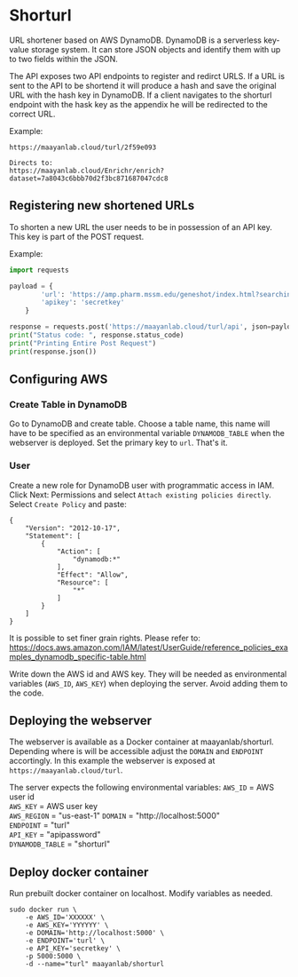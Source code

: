 # Shorturl

URL shortener based on AWS DynamoDB. DynamoDB is a serverless key-value storage system. It can store JSON objects and identify them with up to two fields within the JSON.

The API exposes two API endpoints to register and redirct URLS. If a URL is sent to the API to be shortend it will produce a hash and save the original URL with the hash key in DynamoDB. If a client navigates to the shorturl endpoint with the hask key as the appendix he will be redirected to the correct URL.

Example:
```
https://maayanlab.cloud/turl/2f59e093

Directs to:
https://maayanlab.cloud/Enrichr/enrich?dataset=7a8043c6bbb70d2f3bc871687047cdc8
```

## Registering new shortened URLs

To shorten a new URL the user needs to be in possession of an API key. This key is part of the POST request.

Example:
``` python
import requests

payload = {
        'url': 'https://amp.pharm.mssm.edu/geneshot/index.html?searchin=Wound healing&searchnot=&rif=autorif',
        'apikey': 'secretkey'    
    }

response = requests.post('https://maayanlab.cloud/turl/api', json=payload)
print("Status code: ", response.status_code)
print("Printing Entire Post Request")
print(response.json())
```

## Configuring AWS

### Create Table in DynamoDB

Go to DynamoDB and create table. Choose a table name, this name will have to be specified as an environmental variable `DYNAMODB_TABLE` when the webserver is deployed. Set the primary key to `url`. That's it.

### User

Create a new role for DynamoDB user with programmatic access in IAM. Click Next: Permissions and select `Attach existing policies directly`. Select `Create Policy` and paste:

```
{
    "Version": "2012-10-17",
    "Statement": [
        {
            "Action": [
                "dynamodb:*"
            ],
            "Effect": "Allow",
            "Resource": [
                "*"
            ]
        }
    ]
}
```

It is possible to set finer grain rights. Please refer to:
https://docs.aws.amazon.com/IAM/latest/UserGuide/reference_policies_examples_dynamodb_specific-table.html

Write down the AWS id and AWS key. They will be needed as environmental variables (`AWS_ID`, `AWS_KEY`) when deploying the server. Avoid adding them to the code.

## Deploying the webserver

The webserver is available as a Docker container at maayanlab/shorturl. Depending where is will be accessible adjust the `DOMAIN` and `ENDPOINT` accortingly. In this example the webserver is exposed at `https://maayanlab.cloud/turl`. 

The server expects the following environmental variables:
`AWS_ID` = AWS user id <br>
`AWS_KEY` = AWS user key <br>
`AWS_REGION` = "us-east-1"
`DOMAIN` = "http://localhost:5000" <br>
`ENDPOINT` = "turl" <br>
`API_KEY` = "apipassword" <br>
`DYNAMODB_TABLE` = "shorturl" <br>

## Deploy docker container

Run prebuilt docker container on localhost. Modify variables as needed.

```
sudo docker run \ 
    -e AWS_ID='XXXXXX' \
    -e AWS_KEY='YYYYYY' \
    -e DOMAIN='http://localhost:5000' \
    -e ENDPOINT='turl' \
    -e API_KEY='secretkey' \
    -p 5000:5000 \
    -d --name="turl" maayanlab/shorturl 
```


